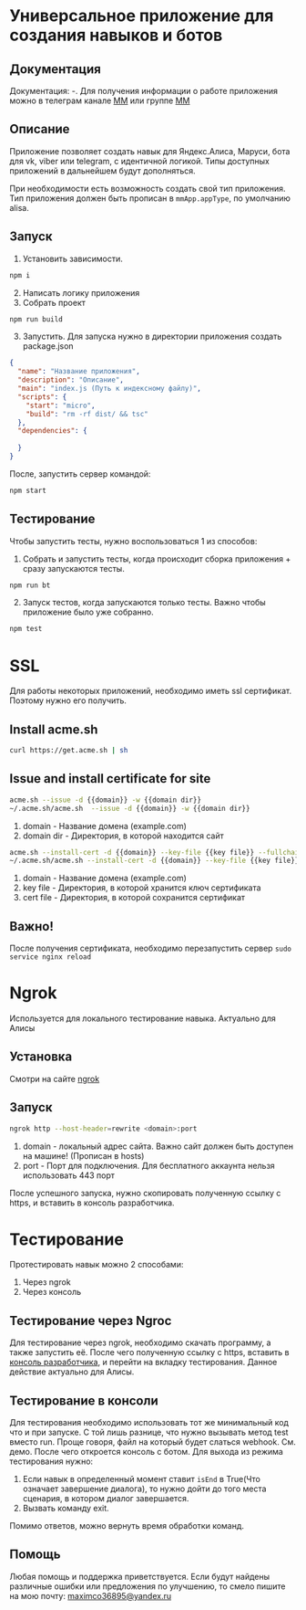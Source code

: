 Универсальное приложение для создания навыков и ботов
=====================================================
Документация
------------
Документация: -. Для получения информации о работе приложения можно в телеграм канале [MM](https://t.me/joinchat/AAAAAFM8AcuniLTwBLuNsw) или группе [MM](https://t.me/mm_universal_bot)

Описание
--------
Приложение позволяет создать навык для Яндекс.Алиса, Маруси, бота для vk, viber или telegram, с идентичной логикой.
Типы доступных приложений в дальнейшем будут дополняться.

При необходимости есть возможность создать свой тип приложения.
Тип приложения должен быть прописан в `mmApp.appType`, по умолчанию alisa.

Запуск
------
1. Установить зависимости.
```bash
npm i
```
2. Написать логику приложения
3. Собрать проект
```bash
npm run build
```
3. Запустить. Для запуска нужно в директории приложения создать package.json
```json
{
  "name": "Название приложения",
  "description": "Описание",
  "main": "index.js (Путь к индексному файлу)",
  "scripts": {
    "start": "micro",
    "build": "rm -rf dist/ && tsc"
  },
  "dependencies": {
    
  }
}
```
После, запустить сервер командой:
```bash
npm start
``` 

Тестирование
------------
Чтобы запустить тесты, нужно воспользоваться 1 из способов:
1. Собрать и запустить тесты, когда происходит сборка приложения + сразу запускаются тесты.
```bash
npm run bt
```
2. Запуск тестов, когда запускаются только тесты. Важно чтобы приложение было уже собранно.
```bash
npm test
```


# SSL
Для работы некоторых приложений, необходимо иметь ssl сертификат. Поэтому нужно его получить.
## Install acme.sh
```bash
curl https://get.acme.sh | sh
```
## Issue and install certificate for site
```bash
acme.sh --issue -d {{domain}} -w {{domain dir}}
~/.acme.sh/acme.sh  --issue -d {{domain}} -w {{domain dir}}
```
1. domain - Название домена (example.com)
2. domain dir - Директория, в которой находится сайт

```bash
acme.sh --install-cert -d {{domain}} --key-file {{key file}} --fullchain-file {{cert file}} --reloadcmd "service nginx reload"
~/.acme.sh/acme.sh --install-cert -d {{domain}} --key-file {{key file}} --fullchain-file {{cert file}} --reloadcmd "service nginx reload"
```
1. domain - Название домена (example.com)
2. key file - Директория, в которой хранится ключ сертификата
3. cert file - Директория, в которой сохранится сертификат

## Важно!
После получения сертификата, необходимо перезапустить сервер `sudo service nginx reload`

# Ngrok
Используется для локального тестирование навыка. Актуально для Алисы
## Установка
Смотри на сайте [ngrok](https://ngrok.com/download)
## Запуск
```bash
ngrok http --host-header=rewrite <domain>:port
```
1. domain - локальный адрес сайта. Важно сайт должен быть доступен на машине! (Прописан в hosts)
2. port - Порт для подключения. Для бесплатного аккаунта нельзя использовать 443 порт

После успешного запуска, нужно скопировать полученную ссылку с https, и вставить в консоль разработчика.

# Тестирование
Протестировать навык можно 2 способами:
1. Через ngrok
2. Через консоль
## Тестирование через Ngroc
Для тестирование через ngrok, необходимо скачать программу, а также запустить её.
После чего полученную ссылку с https, вставить в [консоль разработчика](https://dialogs.yandex.ru/developer), и перейти на вкладку тестирования.
Данное действие актуально для Алисы.

## Тестирование в консоли
Для тестирования необходимо использовать тот же минимальный код что и при запуске. С той лишь разнице, что нужно вызывать метод test вместо run.
Проще говоря, файл на который будет слаться webhook. См. демо.
После чего откроется консоль с ботом. Для выхода из режима тестирования нужно:
1. Если навык в определенный момент ставит `isEnd` в True(Что означает завершение диалога), то нужно дойти до того места сценария, в котором диалог завершается.
2. Вызвать команду exit.

Помимо ответов, можно вернуть время обработки команд.

Помощь
------
Любая помощь и поддержка приветствуется.
Если будут найдены различные ошибки или предложения по улучшению, то смело пишите на мою почту: maximco36895@yandex.ru

